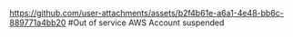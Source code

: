 https://github.com/user-attachments/assets/b2f4b61e-a6a1-4e48-bb6c-889771a4bb20
#Out of service
AWS Account suspended
